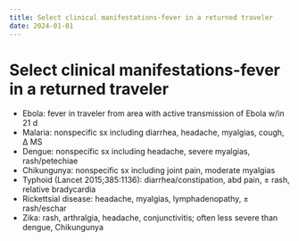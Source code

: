 ```yaml
---
title: Select clinical manifestations-fever in a returned traveler
date: 2024-01-01
---
```

# Select clinical manifestations-fever in a returned traveler

* Ebola: fever in traveler from area with active transmission of Ebola w/in 21 d
* Malaria: nonspecific sx including diarrhea, headache, myalgias, cough, Δ MS
* Dengue: nonspecific sx including headache, severe myalgias, rash/petechiae
* Chikungunya: nonspecific sx including joint pain, moderate myalgias
* Typhoid (Lancet 2015;385:1136): diarrhea/constipation, abd pain, ± rash, relative bradycardia
* Rickettsial disease: headache, myalgias, lymphadenopathy, ± rash/eschar
* Zika: rash, arthralgia, headache, conjunctivitis; often less severe than dengue, Chikungunya
